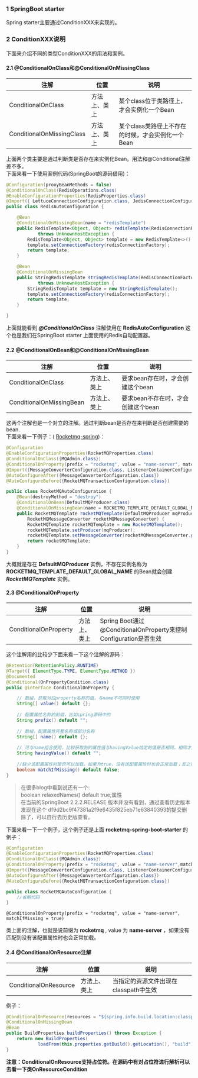 ### 1 SpringBoot starter
Spring starter主要通过ConditionXXX来实现的。
### 2 ConditionXXX说明
下面来介绍不同的类型ConditionXXX的用法和案例。
#### 2.1 @ConditionalOnClass和@ConditionalOnMissingClass

注解 | 位置 | 说明
---|---|---
ConditionalOnClass | 方法上、类上 | 某个class位于类路径上，才会实例化一个Bean
ConditionalOnMissingClass | 方法上、类上 | 某个class类路径上不存在的时候，才会实例化一个Bean

上面两个类主要是通过判断类是否存在来实例化Bean。用法和@Conditional注解差不多。  
下面来看一下使用案例代码(SpringBoot的源码借用)：

```java
@Configuration(proxyBeanMethods = false)
@ConditionalOnClass(RedisOperations.class)
@EnableConfigurationProperties(RedisProperties.class)
@Import({ LettuceConnectionConfiguration.class, JedisConnectionConfiguration.class })
public class RedisAutoConfiguration {

	@Bean
	@ConditionalOnMissingBean(name = "redisTemplate")
	public RedisTemplate<Object, Object> redisTemplate(RedisConnectionFactory redisConnectionFactory)
			throws UnknownHostException {
		RedisTemplate<Object, Object> template = new RedisTemplate<>();
		template.setConnectionFactory(redisConnectionFactory);
		return template;
	}

	@Bean
	@ConditionalOnMissingBean
	public StringRedisTemplate stringRedisTemplate(RedisConnectionFactory redisConnectionFactory)
			throws UnknownHostException {
		StringRedisTemplate template = new StringRedisTemplate();
		template.setConnectionFactory(redisConnectionFactory);
		return template;
	}

}
```
上面就能看到 ***@ConditionalOnClass*** 注解使用在 **RedisAutoConfiguration** 这个也是我们在SpringBoot starter 上面使用的Redis自动配置器。
#### 2.2 @ConditionalOnBean和@ConditionalOnMissingBean

注解 | 位置 | 说明
---|---|---
ConditionalOnClass | 方法上、类上 | 要求bean存在时，才会创建这个bean
ConditionalOnMissingBean | 方法上、类上 | 要求bean不存在时，才会创建这个bean

这两个注解也是一个对立的注解。通过判断bean是否存在来判断是否创建需要的bean.  
下面来看一下例子：(
[Rocketmq-spring](https://github.com/apache/rocketmq-spring/blob/master/rocketmq-spring-boot/src/main/java/org/apache/rocketmq/spring/autoconfigure/RocketMQAutoConfiguration.java))：

```java
@Configuration
@EnableConfigurationProperties(RocketMQProperties.class)
@ConditionalOnClass({MQAdmin.class})
@ConditionalOnProperty(prefix = "rocketmq", value = "name-server", matchIfMissing = true)
@Import({MessageConverterConfiguration.class, ListenerContainerConfiguration.class, ExtProducerResetConfiguration.class, RocketMQTransactionConfiguration.class})
@AutoConfigureAfter({MessageConverterConfiguration.class})
@AutoConfigureBefore({RocketMQTransactionConfiguration.class})

public class RocketMQAutoConfiguration {
    @Bean(destroyMethod = "destroy")
    @ConditionalOnBean(DefaultMQProducer.class)
    @ConditionalOnMissingBean(name = ROCKETMQ_TEMPLATE_DEFAULT_GLOBAL_NAME)
    public RocketMQTemplate rocketMQTemplate(DefaultMQProducer mqProducer,
        RocketMQMessageConverter rocketMQMessageConverter) {
        RocketMQTemplate rocketMQTemplate = new RocketMQTemplate();
        rocketMQTemplate.setProducer(mqProducer);
        rocketMQTemplate.setMessageConverter(rocketMQMessageConverter.getMessageConverter());
        return rocketMQTemplate;
    }
}
```
大概就是存在 **DefaultMQProducer** 实例，不存在实例名称为 **ROCKETMQ_TEMPLATE_DEFAULT_GLOBAL_NAME** 的Bean就会创建 ***RocketMQTemplate*** 实例。
#### 2.3 @ConditionalOnProperty
注解 | 位置 | 说明
---|---|---
ConditionalOnProperty | 方法上、类上 | Spring Boot通过@ConditionalOnProperty来控制Configuration是否生效
这个注解用的比较少下面来看一下这个注解的源码：

```java
@Retention(RetentionPolicy.RUNTIME)
@Target({ ElementType.TYPE, ElementType.METHOD })
@Documented
@Conditional(OnPropertyCondition.class)
public @interface ConditionalOnProperty {

    // 数组，获取对应property名称的值，与name不可同时使用
    String[] value() default {};
    
    // 配置属性名称的前缀，比如spring源码中的
    String prefix() default "";
    
    // 数组，配置属性完整名称或部分名称
    String[] name() default {};
    
    // 可与name组合使用，比较获取到的属性值与havingValue给定的值是否相同，相同才加载配置
    String havingValue() default "";
    
    //缺少该配置属性时是否可以加载。如果为true，没有该配置属性时也会正常加载；反之则不会生效
    boolean matchIfMissing() default false;
}
```
> 在很多blog中看到说还有一个:  
boolean relaxedNames() default true;属性  
在当前的SpringBoot 2.2.2.RELEASE 版本并没有看到，通过查看历史版本发现在这个 df9d2bc9f47381a2f9e6435f825eb71e63840393的提交删除了，可以自行去历史版查看。

下面来看一下一个例子，这个例子还是上面 **rocketmq-spring-boot-starter** 的例子：

```java
@Configuration
@EnableConfigurationProperties(RocketMQProperties.class)
@ConditionalOnClass({MQAdmin.class})
@ConditionalOnProperty(prefix = "rocketmq", value = "name-server",matchIfMissing = true)
@Import({MessageConverterConfiguration.class, ListenerContainerConfiguration.class, ExtProducerResetConfiguration.class, RocketMQTransactionConfiguration.class})
@AutoConfigureAfter({MessageConverterConfiguration.class})
@AutoConfigureBefore({RocketMQTransactionConfiguration.class})

public class RocketMQAutoConfiguration {
    //省略代码
}
```

```
@ConditionalOnProperty(prefix = "rocketmq", value = "name-server", matchIfMissing = true)
```
类上面的注解，也就是说前缀为 **rocketmq** , value 为 **name-server** ，如果没有匹配到没有该配置属性时也会正常加载。

#### 2.4 @ConditionalOnResource注解
注解 | 位置 | 说明
---|---|---
ConditionalOnResource | 方法上、类上 | 当指定的资源文件出现在classpath中生效

例子：

```java
@ConditionalOnResource(resources = "${spring.info.build.location:classpath:META-INF/build-info.properties}")
@ConditionalOnMissingBean
@Bean
public BuildProperties buildProperties() throws Exception {
	return new BuildProperties(
			loadFrom(this.properties.getBuild().getLocation(), "build"));
}
```
**注意：ConditionalOnResource支持占位符。在源码中有对占位符进行解析可以去看一下类OnResourceCondition**